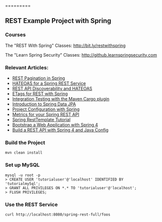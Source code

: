 =========

## REST Example Project with Spring

### Courses
The "REST With Spring" Classes: http://bit.ly/restwithspring

The "Learn Spring Security" Classes: http://github.learnspringsecurity.com

### Relevant Articles: 
- [REST Pagination in Spring](http://www.baeldung.com/2012/01/18/rest-pagination-in-spring/)
- [HATEOAS for a Spring REST Service](http://www.baeldung.com/2011/11/13/rest-service-discoverability-with-spring-part-5/)
- [REST API Discoverability and HATEOAS](http://www.baeldung.com/2011/11/06/restful-web-service-discoverability-part-4/)
- [ETags for REST with Spring](http://www.baeldung.com/2013/01/11/etags-for-rest-with-spring/)
- [Integration Testing with the Maven Cargo plugin](http://www.baeldung.com/2011/10/16/how-to-set-up-integration-testing-with-the-maven-cargo-plugin/)
- [Introduction to Spring Data JPA](http://www.baeldung.com/2011/12/22/the-persistence-layer-with-spring-data-jpa/)
- [Project Configuration with Spring](http://www.baeldung.com/2012/03/12/project-configuration-with-spring/)
- [Metrics for your Spring REST API](http://www.baeldung.com/spring-rest-api-metrics)
- [Spring RestTemplate Tutorial](http://www.baeldung.com/rest-template)
- [Bootstrap a Web Application with Spring 4](http://www.baeldung.com/bootstraping-a-web-application-with-spring-and-java-based-configuration)
- [Build a REST API with Spring 4 and Java Config](http://www.baeldung.com/building-a-restful-web-service-with-spring-and-java-based-configuration)



### Build the Project
```
mvn clean install
```


### Set up MySQL
```
mysql -u root -p 
> CREATE USER 'tutorialuser'@'localhost' IDENTIFIED BY 'tutorialmy5ql';
> GRANT ALL PRIVILEGES ON *.* TO 'tutorialuser'@'localhost';
> FLUSH PRIVILEGES;
```


### Use the REST Service

```
curl http://localhost:8080/spring-rest-full/foos
```
